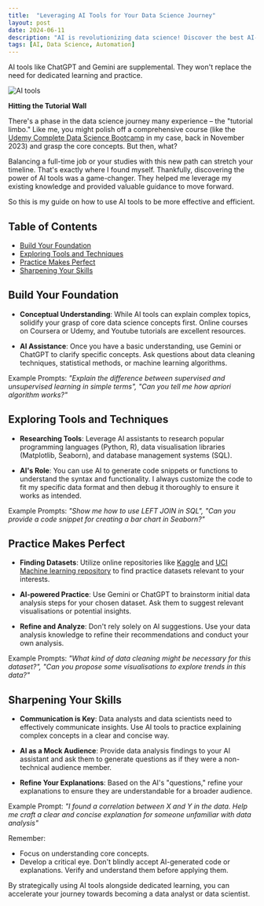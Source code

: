 ```yaml
---
title:  "Leveraging AI Tools for Your Data Science Journey"
layout: post
date: 2024-06-11
description: "AI is revolutionizing data science! Discover the best AI-powered tools that can enhance your workflow, automate tasks, and improve decision-making. Whether you're a beginner or an expert, these tools will supercharge your data science journey."
tags: [AI, Data Science, Automation]
---
```


AI tools like ChatGPT and Gemini are supplemental. They won't replace the need for dedicated learning and practice.

![AI tools](https://cdn.pixabay.com/photo/2023/02/04/17/28/chat-7767693_1280.jpg)

**Hitting the Tutorial Wall**

There's a phase in the data science journey many experience – the "tutorial limbo."  Like me, you might polish off a comprehensive course (like the [Udemy Complete Data Science Bootcamp](https://www.udemy.com/course/complete-data-science-bootcamp/) in my case, back in November 2023) and grasp the core concepts. But then, what?  

Balancing a full-time job or your studies with this new path can stretch your timeline.  That's exactly where I found myself. Thankfully, discovering the power of AI tools was a game-changer. They helped me leverage my existing knowledge and provided valuable guidance to move forward.

So this is my guide on how to use AI tools to be more effective and efficient.

## Table of Contents

<ul>
  <li><a href="#build-your-foundation">Build Your Foundation</a></li>
  <li><a href="#exploring-tools-and-techniques">Exploring Tools and Techniques</a></li>
  <li><a href="#practice-makes-perfect">Practice Makes Perfect</a></li>
  <li><a href="#sharpening-your-skills">Sharpening Your Skills</a></li>
</ul>

<a id="build-your-foundation"></a>
## Build Your Foundation

* **Conceptual Understanding**: While AI tools can explain complex topics, solidify your grasp of core data science concepts first. Online courses on Coursera or Udemy, and Youtube tutorials are excellent resources. 

* **AI Assistance**: Once you have a basic understanding, use Gemini or ChatGPT to clarify specific concepts. Ask questions about data cleaning techniques, statistical methods, or machine learning algorithms.

Example Prompts: *"Explain the difference between supervised and unsupervised learning in simple terms", "Can you tell me how apriori algorithm works?"*

<a id="exploring-tools-and-techniques"></a>
## Exploring Tools and Techniques 

* **Researching Tools**: Leverage AI assistants to research popular programming languages (Python, R), data visualisation libraries (Matplotlib, Seaborn), and database management systems (SQL).

* **AI's Role**: You can use AI to generate code snippets or functions to understand the syntax and functionality. I always customize the code to fit my specific data format and then debug it thoroughly to ensure it works as intended.

Example Prompts: *"Show me how to use LEFT JOIN in SQL", "Can you provide a code snippet for creating a bar chart in Seaborn?"*

<a id="practice-makes-perfect"></a>
## Practice Makes Perfect

* **Finding Datasets**: Utilize online repositories like [Kaggle](https://www.kaggle.com/datasets) and [UCI Machine learning repository](https://archive.ics.uci.edu/) to find practice datasets relevant to your interests.

* **AI-powered Practice**: Use Gemini or ChatGPT to brainstorm initial data analysis steps for your chosen dataset. Ask them to suggest relevant visualisations or potential insights.

* **Refine and Analyze**: Don't rely solely on AI suggestions. Use your data analysis knowledge to refine their recommendations and conduct your own analysis.

Example Prompts: *"What kind of data cleaning might be necessary for this dataset?", "Can you propose some visualisations to explore trends in this data?"*

<a id="sharpening-your-skills"></a>
## Sharpening Your Skills 

* **Communication is Key**: Data analysts and data scientists need to effectively communicate insights. Use AI tools to practice explaining complex concepts in a clear and concise way.

* **AI as a Mock Audience**: Provide data analysis findings to your AI assistant and ask them to generate questions as if they were a non-technical audience member.

* **Refine Your Explanations**: Based on the AI's "questions," refine your explanations to ensure they are understandable for a broader audience.

Example Prompt: *"I found a correlation between X and Y in the data. Help me craft a clear and concise explanation for someone unfamiliar with data analysis"*

Remember:

* Focus on understanding core concepts.
* Develop a critical eye. Don't blindly accept AI-generated code or explanations. Verify and understand them before applying them.

By strategically using AI tools alongside dedicated learning, you can accelerate your journey towards becoming a data analyst or data scientist.
